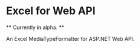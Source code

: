 Excel for Web API
=================

** Currently in alpha. **

An Excel MediaTypeFormatter for ASP.NET Web API.
